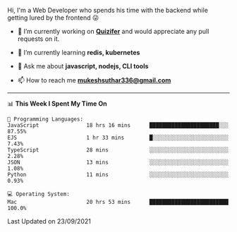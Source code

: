 Hi, I'm a Web Developer who spends his time with the backend while getting lured by the frontend 😜

- 🔭 I’m currently working on **[Quizifer](https://github.com/SutharMukesh/Quizifer/)** and would appreciate any pull requests on it.

- 🌱 I’m currently learning **redis, kubernetes**

- 💬 Ask me about **javascript, nodejs, CLI tools**

- 📫 How to reach me **mukeshsuthar336@gmail.com**

---
<!--START_SECTION:waka-->
📊 **This Week I Spent My Time On** 

```text
💬 Programming Languages: 
JavaScript               18 hrs 16 mins      ██████████████████████░░░   87.55% 
EJS                      1 hr 33 mins        █░░░░░░░░░░░░░░░░░░░░░░░░   7.43% 
TypeScript               28 mins             ░░░░░░░░░░░░░░░░░░░░░░░░░   2.28% 
JSON                     13 mins             ░░░░░░░░░░░░░░░░░░░░░░░░░   1.08% 
Python                   11 mins             ░░░░░░░░░░░░░░░░░░░░░░░░░   0.93%

💻 Operating System: 
Mac                      20 hrs 53 mins      █████████████████████████   100.0%

```


 Last Updated on 23/09/2021
<!--END_SECTION:waka-->
